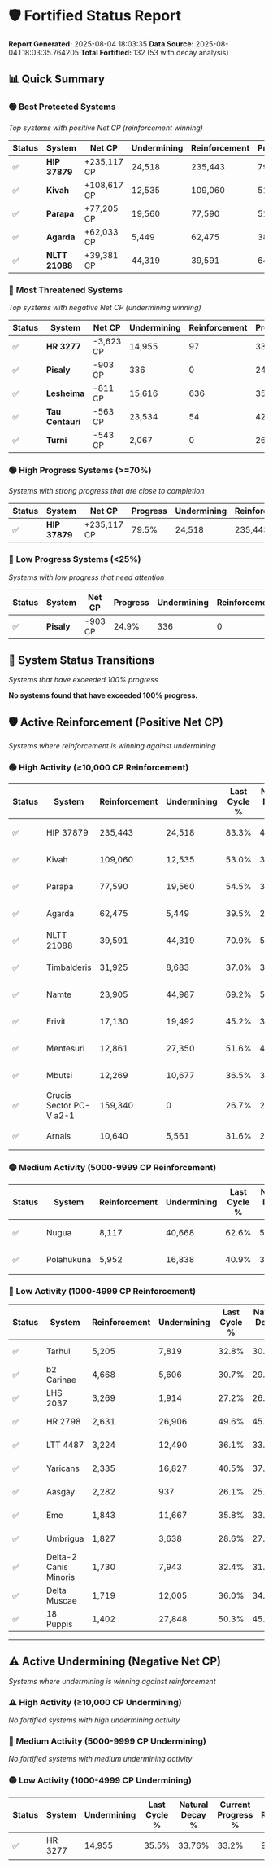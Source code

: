 # 🛡️ Fortified Status Report

**Report Generated:** 2025-08-04 18:03:35
**Data Source:** 2025-08-04T18:03:35.764205
**Total Fortified:** 132 (53 with decay analysis)

## 📊 Quick Summary

### 🟢 **Best Protected Systems**
*Top systems with positive Net CP (reinforcement winning)*

| Status | System | Net CP | Undermining | Reinforcement | Progress |
|--------|--------|--------|-------------|---------------|----------|
| ✅ | **HIP 37879** | +235,117 CP | 24,518 | 235,443 | 79.5% |
| ✅ | **Kivah** | +108,617 CP | 12,535 | 109,060 | 51.1% |
| ✅ | **Parapa** | +77,205 CP | 19,560 | 77,590 | 51.5% |
| ✅ | **Agarda** | +62,033 CP | 5,449 | 62,475 | 38.7% |
| ✅ | **NLTT 21088** | +39,381 CP | 44,319 | 39,591 | 64.1% |

### 🔴 **Most Threatened Systems**
*Top systems with negative Net CP (undermining winning)*

| Status | System | Net CP | Undermining | Reinforcement | Progress |
|--------|--------|--------|-------------|---------------|----------|
| ✅ | **HR 3277** | -3,623 CP | 14,955 | 97 | 33.2% |
| ✅ | **Pisaly** | -903 CP | 336 | 0 | 24.9% |
| ✅ | **Lesheima** | -811 CP | 15,616 | 636 | 35.8% |
| ✅ | **Tau Centauri** | -563 CP | 23,534 | 54 | 42.3% |
| ✅ | **Turni** | -543 CP | 2,067 | 0 | 26.5% |

### 🟢 **High Progress Systems (>=70%)**
*Systems with strong progress that are close to completion*

| Status | System | Net CP | Progress | Undermining | Reinforcement |
|--------|--------|--------|----------|-------------|---------------|
| ✅ | **HIP 37879** | +235,117 CP | 79.5% | 24,518 | 235,443 |

### 🔴 **Low Progress Systems (<25%)**
*Systems with low progress that need attention*

| Status | System | Net CP | Progress | Undermining | Reinforcement |
|--------|--------|--------|----------|-------------|---------------|
| ✅ | **Pisaly** | -903 CP | 24.9% | 336 | 0 |
## 🔄 System Status Transitions
*Systems that have exceeded 100% progress*

**No systems found that have exceeded 100% progress.**

## 🛡️ Active Reinforcement (Positive Net CP)
*Systems where reinforcement is winning against undermining*

### 🟢 High Activity (≥10,000 CP Reinforcement)

| Status | System | Reinforcement | Undermining | Last Cycle % | Natural Decay % | Current Progress % | Current CP | Net CP | Activity |
|--------|--------|---------------|-------------|--------------|-----------------|-------------------|------------|--------|----------|
| ✅ | HIP 37879 | 235,443 | 24,518 | 83.3% | 43.33% | 79.5% | 516,750 | +235,117 | 🟢 High Reinforcement |
| ✅ | Kivah | 109,060 | 12,535 | 53.0% | 34.39% | 51.1% | 332,150 | +108,617 | 🟢 High Reinforcement |
| ✅ | Parapa | 77,590 | 19,560 | 54.5% | 39.62% | 51.5% | 334,750 | +77,205 | 🟢 High Reinforcement |
| ✅ | Agarda | 62,475 | 5,449 | 39.5% | 29.16% | 38.7% | 251,550 | +62,033 | 🟢 High Reinforcement |
| ✅ | NLTT 21088 | 39,591 | 44,319 | 70.9% | 58.04% | 64.1% | 416,649 | +39,381 | 🟢 High Reinforcement |
| ✅ | Timbalderis | 31,925 | 8,683 | 37.0% | 30.98% | 35.7% | 232,050 | +30,711 | 🟢 High Reinforcement |
| ✅ | Namte | 23,905 | 44,987 | 69.2% | 58.63% | 62.3% | 404,950 | +23,829 | 🟢 High Reinforcement |
| ✅ | Erivit | 17,130 | 19,492 | 45.2% | 39.61% | 42.2% | 274,300 | +16,803 | 🟢 High Reinforcement |
| ✅ | Mentesuri | 12,861 | 27,350 | 51.6% | 45.46% | 47.4% | 308,100 | +12,592 | 🟢 High Reinforcement |
| ✅ | Mbutsi | 12,269 | 10,677 | 36.5% | 33.07% | 34.9% | 226,849 | +11,896 | 🟢 High Reinforcement |
| ✅ | Crucis Sector PC-V a2-1 | 159,340 | 0 | 26.7% | 25.00% | 26.7% | 173,550 | +11,050 | 🟢 High Reinforcement |
| ✅ | Arnais | 10,640 | 5,561 | 31.6% | 29.15% | 30.7% | 199,550 | +10,077 | 🟢 High Reinforcement |

### 🟡 Medium Activity (5000-9999 CP Reinforcement)

| Status | System | Reinforcement | Undermining | Last Cycle % | Natural Decay % | Current Progress % | Current CP | Net CP | Activity |
|--------|--------|---------------|-------------|--------------|-----------------|-------------------|------------|--------|----------|
| ✅ | Nugua | 8,117 | 40,668 | 62.6% | 55.13% | 56.3% | 365,949 | +7,614 | 🟡 Medium Reinforcement |
| ✅ | Polahukuna | 5,952 | 16,838 | 40.9% | 37.47% | 38.3% | 248,949 | +5,378 | 🟡 Medium Reinforcement |

### 🔴 Low Activity (1000-4999 CP Reinforcement)

| Status | System | Reinforcement | Undermining | Last Cycle % | Natural Decay % | Current Progress % | Current CP | Net CP | Activity |
|--------|--------|---------------|-------------|--------------|-----------------|-------------------|------------|--------|----------|
| ✅ | Tarhul | 5,205 | 7,819 | 32.8% | 30.87% | 31.6% | 205,400 | +4,718 | 🔵 Low Reinforcement |
| ✅ | b2 Carinae | 4,668 | 5,606 | 30.7% | 29.17% | 29.8% | 193,700 | +4,089 | 🔵 Low Reinforcement |
| ✅ | LHS 2037 | 3,269 | 1,914 | 27.2% | 26.48% | 26.9% | 174,849 | +2,737 | 🔵 Low Reinforcement |
| ✅ | HR 2798 | 2,631 | 26,906 | 49.6% | 45.14% | 45.5% | 295,750 | +2,364 | 🔵 Low Reinforcement |
| ✅ | LTT 4487 | 3,224 | 12,490 | 36.1% | 33.87% | 34.2% | 222,300 | +2,126 | 🔵 Low Reinforcement |
| ✅ | Yaricans | 2,335 | 16,827 | 40.5% | 37.60% | 37.9% | 246,350 | +1,946 | 🔵 Low Reinforcement |
| ✅ | Aasgay | 2,282 | 937 | 26.1% | 25.74% | 26.0% | 169,000 | +1,721 | 🔵 Low Reinforcement |
| ✅ | Eme | 1,843 | 11,667 | 35.8% | 33.78% | 34.0% | 221,000 | +1,440 | 🔵 Low Reinforcement |
| ✅ | Umbrigua | 1,827 | 3,638 | 28.6% | 27.79% | 28.0% | 182,000 | +1,350 | 🔵 Low Reinforcement |
| ✅ | Delta-2 Canis Minoris | 1,730 | 7,943 | 32.4% | 31.00% | 31.2% | 202,800 | +1,292 | 🔵 Low Reinforcement |
| ✅ | Delta Muscae | 1,719 | 12,005 | 36.0% | 34.00% | 34.2% | 222,300 | +1,282 | 🔵 Low Reinforcement |
| ✅ | 18 Puppis | 1,402 | 27,848 | 50.3% | 45.83% | 46.0% | 299,000 | +1,127 | 🔵 Low Reinforcement |


---

## ⚠️ Active Undermining (Negative Net CP)
*Systems where undermining is winning against reinforcement*

### ⚠️ High Activity (≥10,000 CP Undermining)

*No fortified systems with high undermining activity*

### 🔶 Medium Activity (5000-9999 CP Undermining)

*No fortified systems with medium undermining activity*

### 🟡 Low Activity (1000-4999 CP Undermining)

| Status | System | Undermining | Last Cycle % | Natural Decay % | Current Progress % | Reinforcement | Current CP | Net CP | Activity |
|--------|--------|-------------|--------------|-----------------|-------------------|---------------|------------|--------|----------|
| ✅ | HR 3277 | 14,955 | 35.5% | 33.76% | 33.2% | 97 | 215,800 | -3,623 | 🟡 Low Undermining |

